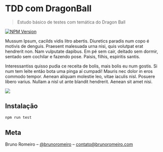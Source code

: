 # TDD com DragonBall
> Estudo básico de testes com temática do Dragon Ball

[![NPM Version][npm-image]][npm-url]

Mussum Ipsum, cacilds vidis litro abertis. Diuretics paradis num copo é motivis de denguis. Praesent malesuada urna nisi, quis volutpat erat hendrerit non. Nam vulputate dapibus. Em pé sem cair, deitado sem dormir, sentado sem cochilar e fazendo pose. Paisis, filhis, espiritis santis.

Interessantiss quisso pudia ce receita de bolis, mais bolis eu num gostis. Si num tem leite então bota uma pinga aí cumpadi! Mauris nec dolor in eros commodo tempor. Aenean aliquam molestie leo, vitae iaculis nisl. Posuere libero varius. Nullam a nisl ut ante blandit hendrerit. Aenean sit amet nisi.

![](../header.png)

## Instalação

```sh
npm run test
```

## Meta

Bruno Romeiro – [@brunoromeiro](https://twitter.com/brunoromeiro) – contato@brunoromeiro.com

[npm-image]: https://img.shields.io/npm/v/datadog-metrics.svg?style=flat-square
[npm-url]: https://npmjs.org/package/datadog-metrics
